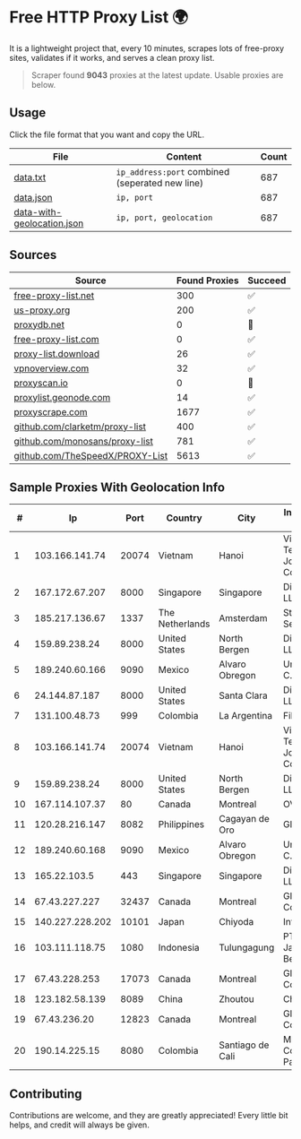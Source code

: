 
# Free HTTP Proxy List 🌍

It is a lightweight project that, every 10 minutes, scrapes lots of free-proxy sites, validates if it works, and serves a clean proxy list.


> Scraper found **9043** proxies at the latest update. Usable proxies are below.

## Usage

Click the file format that you want and copy the URL.


|File|Content|Count|
|----|-------|-----|
|[data.txt](https://raw.githubusercontent.com/themiralay/Proxy-List-World/master/data.txt)|`ip_address:port` combined (seperated new line)|687|
|[data.json](https://raw.githubusercontent.com/themiralay/Proxy-List-World/master/data.json)|`ip, port`|687|
|[data-with-geolocation.json](https://raw.githubusercontent.com/themiralay/Proxy-List-World/master/data-with-geolocation.json)|`ip, port, geolocation`|687|

## Sources

|Source|Found Proxies|Succeed|
|------|-------------|-------|
|[free-proxy-list.net](https://free-proxy-list.net)|300|✅|
|[us-proxy.org](https://www.us-proxy.org)|200|✅|
|[proxydb.net](http://proxydb.net)|0|🚫|
|[free-proxy-list.com](https://free-proxy-list.com/?page=&port=&type%5B%5D=http&type%5B%5D=https&up_time=0&search=Search)|0|✅|
|[proxy-list.download](https://www.proxy-list.download/HTTP)|26|✅|
|[vpnoverview.com](https://vpnoverview.com/privacy/anonymous-browsing/free-proxy-servers)|32|✅|
|[proxyscan.io](https://www.proxyscan.io)|0|🚫|
|[proxylist.geonode.com](https://proxylist.geonode.com/api/proxy-list?limit=300&page=1&sort_by=lastChecked&sort_type=desc&protocols=http,https)|14|✅|
|[proxyscrape.com](https://api.proxyscrape.com/v2/?request=displayproxies&protocol=http&timeout=10000&country=all&ssl=all&anonymity=all)|1677|✅|
|[github.com/clarketm/proxy-list](https://raw.githubusercontent.com/clarketm/proxy-list/master/proxy-list-raw.txt)|400|✅|
|[github.com/monosans/proxy-list](https://raw.githubusercontent.com/monosans/proxy-list/main/proxies/http.txt)|781|✅|
|[github.com/TheSpeedX/PROXY-List](https://raw.githubusercontent.com/TheSpeedX/PROXY-List/master/http.txt)|5613|✅|


## Sample Proxies With Geolocation Info

|#|Ip|Port|Country|City|Internet Service Provider|
|-|--|----|-------|----|-------------------------|
|1|103.166.141.74|20074|Vietnam|Hanoi|Viet NAM Cloud Technology Joint Stock Company|
|2|167.172.67.207|8000|Singapore|Singapore|DigitalOcean, LLC|
|3|185.217.136.67|1337|The Netherlands|Amsterdam|Stallion Network Services Limited|
|4|159.89.238.24|8000|United States|North Bergen|DigitalOcean, LLC|
|5|189.240.60.166|9090|Mexico|Alvaro Obregon|Uninet S.A. de C.V.|
|6|24.144.87.187|8000|United States|Santa Clara|DigitalOcean, LLC|
|7|131.100.48.73|999|Colombia|La Argentina|Fibernet TV SAS|
|8|103.166.141.74|20074|Vietnam|Hanoi|Viet NAM Cloud Technology Joint Stock Company|
|9|159.89.238.24|8000|United States|North Bergen|DigitalOcean, LLC|
|10|167.114.107.37|80|Canada|Montreal|OVH SAS|
|11|120.28.216.147|8082|Philippines|Cagayan de Oro|Globe Telecom|
|12|189.240.60.168|9090|Mexico|Alvaro Obregon|Uninet S.A. de C.V.|
|13|165.22.103.5|443|Singapore|Singapore|DigitalOcean, LLC|
|14|67.43.227.227|32437|Canada|Montreal|GloboTech Communications|
|15|140.227.228.202|10101|Japan|Chiyoda|InfoSphere|
|16|103.111.118.75|1080|Indonesia|Tulungagung|PT Dimensi Jaringan Bersinar|
|17|67.43.228.253|17073|Canada|Montreal|GloboTech Communications|
|18|123.182.58.139|8089|China|Zhoutou|China Telecom|
|19|67.43.236.20|12823|Canada|Montreal|GloboTech Communications|
|20|190.14.225.15|8080|Colombia|Santiago de Cali|Media Commerce Partners S.A|



## Contributing

Contributions are welcome, and they are greatly appreciated! Every
little bit helps, and credit will always be given.

